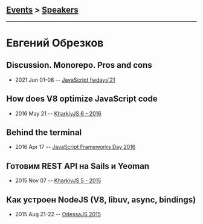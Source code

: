 ## [Events](../README.md) > [Speakers](../speakers.md)
---

# Евгений Обрезков

## Discussion. Monorepo. Pros and cons
- 2021 Jun 01-08 -- [JavaScript fwdays&#39;21](https://youtu.be/BOitBqzP_ic)    
## How does V8 optimize JavaScript code
- 2016 May 21 -- [KharkivJS 6 - 2016](https://www.youtube.com/watch?v=wwt6LDEeTfM)    
## Behind the terminal
- 2016 Apr 17 -- [JavaScript Frameworks Day 2016](https://frameworksdays.com/event/js-frameworks-day-2016/review/behind-the-terminal)    
## Готовим REST API на Sails и Yeoman
- 2015 Nov 07 -- [KharkivJS 5 - 2015](https://www.youtube.com/watch?v=utn7pL0nUiM)    
## Как устроен NodeJS (V8, libuv, async, bindings)
- 2015 Aug 21-22 -- [OdessaJS 2015](https://youtu.be/yKU6K1i5i6o)    
